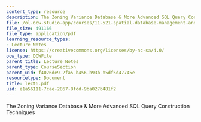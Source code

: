 ```yaml
---
content_type: resource
description: The Zoning Variance Database & More Advanced SQL Query Construction Techniques
file: /ol-ocw-studio-app/courses/11-521-spatial-database-management-and-advanced-geographic-information-systems-spring-2003/e1a561117cae28678fdd9ba027b481f2_lect6.pdf
file_size: 491166
file_type: application/pdf
learning_resource_types:
- Lecture Notes
license: https://creativecommons.org/licenses/by-nc-sa/4.0/
ocw_type: OCWFile
parent_title: Lecture Notes
parent_type: CourseSection
parent_uid: f4026de9-2fa5-b456-b93b-b5df5d47745e
resourcetype: Document
title: lect6.pdf
uid: e1a56111-7cae-2867-8fdd-9ba027b481f2
---
```

The Zoning Variance Database & More Advanced SQL Query Construction Techniques